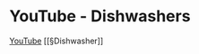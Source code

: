 # YouTube - Dishwashers
[YouTube](https://www.youtube.com/watch?v=_rBO8neWw04)
[[§Dishwasher]]

<!-- #Readable -->

<!-- {BearID:906B8FC4-52CC-4BE7-8A24-E200ED16F79C-90708-0000064F0E3B2916} -->

